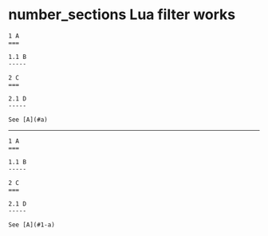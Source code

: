 # number_sections Lua filter works

    1 A
    ===
    
    1.1 B
    -----
    
    2 C
    ===
    
    2.1 D
    -----
    
    See [A](#a)

---

    1 A
    ===
    
    1.1 B
    -----
    
    2 C
    ===
    
    2.1 D
    -----
    
    See [A](#1-a)

